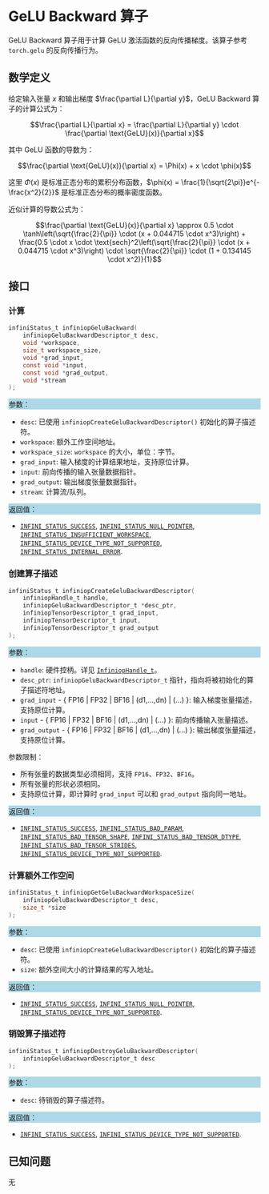 # GeLU Backward 算子

GeLU Backward 算子用于计算 GeLU 激活函数的反向传播梯度。该算子参考 `torch.gelu` 的反向传播行为。

## 数学定义

给定输入张量 $x$ 和输出梯度 $\frac{\partial L}{\partial y}$，GeLU Backward 算子的计算公式为：

$$\frac{\partial L}{\partial x} = \frac{\partial L}{\partial y} \cdot \frac{\partial \text{GeLU}(x)}{\partial x}$$

其中 GeLU 函数的导数为：

$$\frac{\partial \text{GeLU}(x)}{\partial x} = \Phi(x) + x \cdot \phi(x)$$

这里 $\Phi(x)$ 是标准正态分布的累积分布函数，$\phi(x) = \frac{1}{\sqrt{2\pi}}e^{-\frac{x^2}{2}}$ 是标准正态分布的概率密度函数。

近似计算的导数公式为：

$$\frac{\partial \text{GeLU}(x)}{\partial x} \approx 0.5 \cdot \tanh\left(\sqrt{\frac{2}{\pi}} \cdot (x + 0.044715 \cdot x^3)\right) + \frac{0.5 \cdot x \cdot \text{sech}^2\left(\sqrt{\frac{2}{\pi}} \cdot (x + 0.044715 \cdot x^3)\right) \cdot \sqrt{\frac{2}{\pi}} \cdot (1 + 0.134145 \cdot x^2)}{1}$$

## 接口

### 计算

```c
infiniStatus_t infiniopGeluBackward(
    infiniopGeluBackwardDescriptor_t desc,
    void *workspace,
    size_t workspace_size,
    void *grad_input,
    const void *input,
    const void *grad_output,
    void *stream
);
```

<div style="background-color: lightblue; padding: 1px;"> 参数：</div>

- `desc`:
  已使用 `infiniopCreateGeluBackwardDescriptor()` 初始化的算子描述符。
- `workspace`:
  额外工作空间地址。
- `workspace_size`:
  `workspace` 的大小，单位：字节。
- `grad_input`:
  输入梯度的计算结果地址，支持原位计算。
- `input`:
  前向传播的输入张量数据指针。
- `grad_output`:
  输出梯度张量数据指针。
- `stream`:
  计算流/队列。

<div style="background-color: lightblue; padding: 1px;"> 返回值：</div>

- [`INFINI_STATUS_SUCCESS`], [`INFINI_STATUS_NULL_POINTER`], [`INFINI_STATUS_INSUFFICIENT_WORKSPACE`], [`INFINI_STATUS_DEVICE_TYPE_NOT_SUPPORTED`], [`INFINI_STATUS_INTERNAL_ERROR`].

### 创建算子描述

```c
infiniStatus_t infiniopCreateGeluBackwardDescriptor(
    infiniopHandle_t handle,
    infiniopGeluBackwardDescriptor_t *desc_ptr,
    infiniopTensorDescriptor_t grad_input,
    infiniopTensorDescriptor_t input,
    infiniopTensorDescriptor_t grad_output
);
```

<div style="background-color: lightblue; padding: 1px;"> 参数：</div>

- `handle`:
  硬件控柄。详见 [`InfiniopHandle_t`]。
- `desc_ptr`:
  `infiniopGeluBackwardDescriptor_t` 指针，指向将被初始化的算子描述符地址。
- `grad_input` - { FP16 | FP32 | BF16 | (d1,...,dn) | (...) }:
  输入梯度张量描述，支持原位计算。
- `input` - { FP16 | FP32 | BF16 | (d1,...,dn) | (...) }:
  前向传播输入张量描述。
- `grad_output` - { FP16 | FP32 | BF16 | (d1,...,dn) | (...) }:
  输出梯度张量描述，支持原位计算。

参数限制：

- 所有张量的数据类型必须相同，支持 `FP16`、`FP32`、`BF16`。
- 所有张量的形状必须相同。
- 支持原位计算，即计算时 `grad_input` 可以和 `grad_output` 指向同一地址。

<div style="background-color: lightblue; padding: 1px;"> 返回值：</div>

- [`INFINI_STATUS_SUCCESS`], [`INFINI_STATUS_BAD_PARAM`], [`INFINI_STATUS_BAD_TENSOR_SHAPE`], [`INFINI_STATUS_BAD_TENSOR_DTYPE`], [`INFINI_STATUS_BAD_TENSOR_STRIDES`], [`INFINI_STATUS_DEVICE_TYPE_NOT_SUPPORTED`].

### 计算额外工作空间

```c
infiniStatus_t infiniopGetGeluBackwardWorkspaceSize(
    infiniopGeluBackwardDescriptor_t desc,
    size_t *size
);
```

<div style="background-color: lightblue; padding: 1px;"> 参数：</div>

- `desc`:
  已使用 `infiniopCreateGeluBackwardDescriptor()` 初始化的算子描述符。
- `size`:
  额外空间大小的计算结果的写入地址。

<div style="background-color: lightblue; padding: 1px;"> 返回值：</div>

- [`INFINI_STATUS_SUCCESS`], [`INFINI_STATUS_NULL_POINTER`], [`INFINI_STATUS_DEVICE_TYPE_NOT_SUPPORTED`].

### 销毁算子描述符

```c
infiniStatus_t infiniopDestroyGeluBackwardDescriptor(
    infiniopGeluBackwardDescriptor_t desc
);
```

<div style="background-color: lightblue; padding: 1px;"> 参数： </div>

- `desc`:
  待销毁的算子描述符。

<div style="background-color: lightblue; padding: 1px;"> 返回值： </div>

- [`INFINI_STATUS_SUCCESS`], [`INFINI_STATUS_DEVICE_TYPE_NOT_SUPPORTED`].

## 已知问题

无

<!-- 链接 -->
[`InfiniopHandle_t`]: /infiniop/handle/README.md

[`INFINI_STATUS_SUCCESS`]: /common/status/README.md#INFINI_STATUS_SUCCESS
[`INFINI_STATUS_BAD_PARAM`]: /common/status/README.md#INFINI_STATUS_BAD_PARAM
[`INFINI_STATUS_DEVICE_TYPE_NOT_SUPPORTED`]: /common/status/README.md#INFINI_STATUS_DEVICE_TYPE_NOT_SUPPORTED
[`INFINI_STATUS_BAD_TENSOR_SHAPE`]: /common/status/README.md#INFINI_STATUS_BAD_TENSOR_SHAPE
[`INFINI_STATUS_BAD_TENSOR_DTYPE`]: /common/status/README.md#INFINI_STATUS_BAD_TENSOR_DTYPE
[`INFINI_STATUS_BAD_TENSOR_STRIDES`]: /common/status/README.md#INFINI_STATUS_BAD_TENSOR_STRIDES
[`INFINI_STATUS_NULL_POINTER`]:/common/status/README.md#INFINI_STATUS_NULL_POINTER
[`INFINI_STATUS_INSUFFICIENT_WORKSPACE`]:/common/status/README.md#INFINI_STATUS_INSUFFICIENT_WORKSPACE
[`INFINI_STATUS_INTERNAL_ERROR`]:/common/status/README.md#INFINI_STATUS_INTERNAL_ERROR
